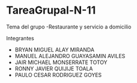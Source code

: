 # TareaGrupal-N-11
Tema del grupo
-Restaurante y servicio a domicilio

Integrantes
- BRYAN MIGUEL ALAY MIRANDA
- MANUEL ALEJANDRO GUAYASAMIN AVILES
- JAIR MICHAEL MONSERRATE TOTOY
- RONNY JAVIER QUIJIJE TOALA
- PAULO CESAR RODRIGUEZ GOYES

